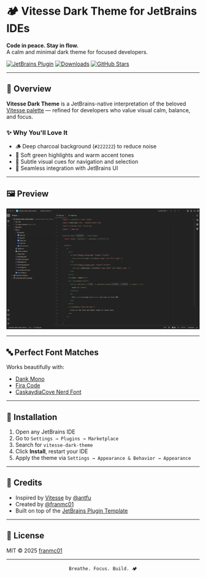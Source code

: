 # 🏕️ Vitesse Dark Theme for JetBrains IDEs

**Code in peace. Stay in flow.**  
A calm and minimal dark theme for focused developers.

[![JetBrains Plugin](https://img.shields.io/jetbrains/plugin/v/28084-vitesse-dark-theme?style=for-the-badge&label=JetBrains%20Plugin&logo=jetbrains)](https://plugins.jetbrains.com/plugin/28084-vitesse-dark-theme)
[![Downloads](https://img.shields.io/jetbrains/plugin/d/28084-vitesse-dark-theme?style=for-the-badge&label=Downloads)](https://plugins.jetbrains.com/plugin/28084-vitesse-dark-theme)
[![GitHub Stars](https://img.shields.io/github/stars/franmc01/vitesse-dark-theme?style=for-the-badge&logo=github)](https://github.com/franmc01/vitesse-dark-theme)

---

## 🎨 Overview

**Vitesse Dark Theme** is a JetBrains-native interpretation of the beloved [Vitesse palette](https://github.com/antfu/vitesse) — refined for developers who value visual calm, balance, and focus.

### ✨ Why You'll Love It

- 🪵 Deep charcoal background (`#222222`) to reduce noise
- 🔦 Soft green highlights and warm accent tones
- 🧭 Subtle visual cues for navigation and selection
- 🌲 Seamless integration with JetBrains UI

---

## 🖼️ Preview

![Preview](./demo.png)

---

## 🔤 Perfect Font Matches

Works beautifully with:

- [Dank Mono](https://dank.sh/)
- [Fira Code](https://github.com/tonsky/FiraCode)
- [CaskaydiaCove Nerd Font](https://github.com/ryanoasis/nerd-fonts/tree/master/patched-fonts/CascadiaCode)

---

## 🚀 Installation

1. Open any JetBrains IDE
2. Go to `Settings → Plugins → Marketplace`
3. Search for `vitesse-dark-theme`
4. Click **Install**, restart your IDE
5. Apply the theme via `Settings → Appearance & Behavior → Appearance`

---

## 🤍 Credits

- Inspired by [Vitesse](https://github.com/antfu/vitesse) by [@antfu](https://github.com/antfu)
- Created by [@franmc01](https://github.com/franmc01)
- Built on top of the [JetBrains Plugin Template](https://github.com/JetBrains/intellij-platform-plugin-template)

---

## 🪪 License

MIT © 2025 [franmc01](https://github.com/franmc01)

---

<div align="center">
  <code>Breathe. Focus. Build. 🏕️</code>
</div>
